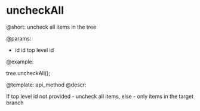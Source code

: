 uncheckAll
=============


@short: uncheck all items in the tree
	

@params:
* id             id        top level id

@example:

tree.uncheckAll();

@template:	api_method
@descr:


If top level id not provided - uncheck all items, else - only items in the target branch